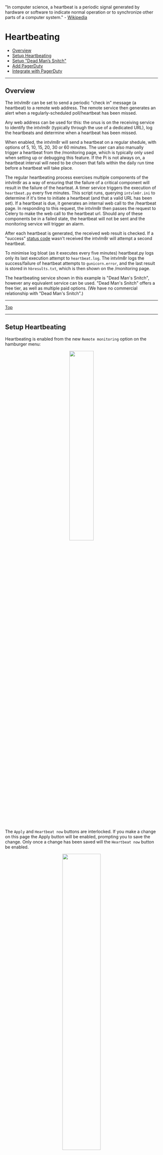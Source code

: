 "In computer science, a heartbeat is a periodic signal generated by hardware or software to indicate normal operation or to synchronize other parts of a computer system." - [Wikipedia](https://en.wikipedia.org/wiki/Heartbeat_(computing))

# Heartbeating

- [Overview](https://github.com/greiginsydney/Intervalometerator/blob/master/docs/setup-heartbeating.md#setup-heartbeating)
- [Setup Heartbeating](https://github.com/greiginsydney/Intervalometerator/blob/master/docs/setup-heartbeating.md#setup-heartbeating)
- [Setup "Dead Man’s Snitch"](https://github.com/greiginsydney/Intervalometerator/blob/master/docs/setup-heartbeating.md#setup-dead-mans-snitch)
- [Add PagerDuty](https://github.com/greiginsydney/Intervalometerator/blob/master/docs/setup-heartbeating.md#add-pagerduty)
- [Integrate with PagerDuty](https://github.com/greiginsydney/Intervalometerator/blob/master/docs/setup-heartbeating.md#integrate-with-pagerduty)

<hr />

## Overview

The intvlm8r can be set to send a periodic "check in" message (a heartbeat) to a remote web address. The remote service then generates an alert when a regularly-scheduled poll/heartbeat has been missed.

Any web address can be used for this: the onus is on the receiving service to identify the intvlm8r (typically through the use of a dedicated URL), log the heartbeats and determine when a heartbeat has been missed.

When enabled, the intvlm8r will send a heartbeat on a regular shedule, with options of 5, 10, 15, 20, 30 or 60 minutes. The user can also manually trigger a heartbeat from the /monitoring page, which is typically only used when setting up or debugging this feature. If the Pi is not always on, a heartbeat interval will need to be chosen that falls within the daily run time before a heartbeat will take place.

The regular heartbeating process exercises multiple components of the intvlm8r as a way of ensuring that the failure of a critical component will result in the failure of the hearteat. A timer service triggers the execution of `heartbeat.py` every five minutes. This script runs, querying `intvlm8r.ini` to determine if it's time to initiate a heartbeat (and that a valid URL has been set). If a heartbeat is due, it generates an internal web call to the /heartbeat page. In responding to this request, the intvlm8r then passes the request to Celery to make the web call to the heartbeat url. Should any of these components be in a failed state, the heartbeat will not be sent and the monitoring service will trigger an alarm.

After each heartbeat is generated, the received web result is checked. If a "success" [status code](https://en.wikipedia.org/wiki/List_of_HTTP_status_codes) wasn't received the intvlm8r will attempt a second heartbeat. 

To minimise log bloat (as it executes every five minutes) heartbeat.py logs only its last execution attempt to `heartbeat.log`. The intvlm8r logs the success/failure of heartbeat attempts to `gunicorn.error`, and the last result is stored in `hbresults.txt`, which is then shown on the /monitoring page.

The heartbeating service shown in this example is "Dead Man's Snitch", however any equivalent service can be used. "Dead Man's Snitch" offers a free tier, as well as multiple paid options. (We have no commercial relationship with "Dead Man's Snitch".)
<br/>
<hr />

[Top](https://github.com/greiginsydney/Intervalometerator/blob/master/docs/setup-heartbeating.md#setup-heartbeating)
<hr/>

## Setup Heartbeating

Heartbeating is enabled from the new `Remote monitoring` option on the hamburger menu:

<p align="center">
<img src="https://user-images.githubusercontent.com/11004787/125580526-8d235030-c38f-4517-9d25-a0037d760b89.png" width="40%">
</p>

The `Apply` and `Heartbeat now` buttons are interlocked. If you make a change on this page the Apply button will be enabled, prompting you to save the change. Only once a change has been saved will the `Heartbeat now` button be enabled.

<p align="center">
<img src="https://user-images.githubusercontent.com/11004787/125580029-c95dea9d-07b1-4d8c-a50f-dd199ffdf504.png" width="50%">
</p>

The heartbeat URL is checked for validity as you type. Invalid URLs will be shown with a red border around the field, and the buttons will be disabled:
<p align="center">
<img src="https://user-images.githubusercontent.com/11004787/125581105-274363a2-889d-4a26-8dc0-16ef9d8657e2.png" width="50%">
</p>

Heartbeating will automatically commence the next time the minute is divisible by the selected frequency value, and always at the top of the hour.

[Top](https://github.com/greiginsydney/Intervalometerator/blob/master/docs/setup-heartbeating.md#setup-heartbeating)
<hr/>

## Setup "Dead Man’s Snitch"

1. Browse to [https://deadmanssnitch.com/](https://deadmanssnitch.com/)
2. Click the "SIGN UP" button in the top right corner & create yourself an account. Once you've done that you'll be automatically taken through the steps to setup your "plan" and create your first Snitch.
3. On the page "Choose a plan for your new Case", scroll to the bottom and click the button to select the "NO FRILLS FREE PLAN", or lash out with one of the paid options.
4. On the page "New Snitch", give it a name and select the Interval. (Note in this example of the free plan, some of the advanced options are greyed out):

<p align="center">
<img src="https://user-images.githubusercontent.com/11004787/125729615-697d65d8-965d-431f-b759-8bae4222d8a0.png" width="80%">
</p>

5. Click SAVE.

6. You're done! It's that simple!!

<p align="center">
<img src="https://user-images.githubusercontent.com/11004787/125729700-48c43ae9-32c9-4f49-86b8-dae9047ed364.png" width="80%">
</p>

7. Copy "Your Unique Snitch URL" and paste it into the URL field on the intvlm8r. Don't worry about losing it, you can always return to Dead Man's Snitch and retrieve it.

8. Before you get distracted, don't forget to respond to the confirmation e-mail in your inbox:

<p align="center">
<img src="https://user-images.githubusercontent.com/11004787/125730218-fad365d5-e5b3-40dc-975a-e97f3bb7a6d8.png" width="80%">
</p>

[Top](https://github.com/greiginsydney/Intervalometerator/blob/master/docs/setup-heartbeating.md#setup-heartbeating)
<hr/>

## Add PagerDuty

Dead Man's Snitch will send you an e-mail if the intvlm8r fails to report in, however if you're not always in front of an e-mail client you might want something more immediate, like an SMS. If you have multiple intvlm8rs and several people on staff, you might be looking for some rostering and escalation, and here's where PagerDuty can come in.

1. Browse to [https://www.pagerduty.com/](https://www.pagerduty.com/)
2. Click the "GET STARTED" button in the top right corner to create yourself an account.
3. Enter your e-mail address and click GET STARTED!
<p align="center">
<img src="https://user-images.githubusercontent.com/11004787/126600261-dba8eea1-2a9e-4bf3-abd4-9a395452bf2f.png" width="40%">
</p>

4. Your subdomain here will become "subdomain.pagerduty.com", so I suggest you use your company name for that. Critical here is the US/EU question. I think it should be renamed, as it seems to be a question focussed on the GDPR requirements of customers in EU countries. If that's not you, PagerDuty recommend you go with the "US" option:
<p align="center">
<img src="https://user-images.githubusercontent.com/11004787/126600550-923d64f0-f7f7-4976-926d-31d45fa2a5f8.png" width="40%">
</p>

5. As the text outlines here, each "service" in PagerDuty will be an intvlm8r:
<p align="center">
<img src="https://user-images.githubusercontent.com/11004787/126600722-4caa4528-7377-499c-8343-50d9f685945c.png" width="60%">
</p>

6. Now, add the Dead Man's Snitch integration. You'll find that by searching on the "All" tab:
<p align="center">
<img src="https://user-images.githubusercontent.com/11004787/126601155-0b7ba93a-222a-4cc5-b299-b9e6d24c91d1.png" width="60%">
</p><p align="center">[NB: I've edited this screen-grab to remove some white-space]</p>

7. By default the "How do you want to be notified" box will only let you enter a +1 country code for phone and SMS notifications, but fear not, for the rest of the world we're just a support ticket away from having access. If you're outside the US/CA, just click "Skip step" and continue.
<p align="center">
<img src="https://user-images.githubusercontent.com/11004787/126602212-48cf0ebf-5d38-46e6-8531-0eeab3bcd5a2.png" width="60%">
</p>

8. You're done - that's the basics covered. There's lots of really helpful information on how to REALLY make PagerDuty work for you, starting with the "Onboarding Guide".
<p align="center">
<img src="https://user-images.githubusercontent.com/11004787/126602569-c1e1da8d-f278-4966-92f6-234f462af3ae.png" width="60%">
</p>

9. Resources:
- [Getting Started checklist](https://pagerduty.influitive.com/forum/t/the-onboarding-checklist/1522)
- [http://www.pagerduty.com/docs/guides/dead-mans-snitch-integration-guide/](http://www.pagerduty.com/docs/guides/dead-mans-snitch-integration-guide/)
- [https://community.pagerduty.com](https://community.pagerduty.com)


[Top](https://github.com/greiginsydney/Intervalometerator/blob/master/docs/setup-heartbeating.md#setup-heartbeating)
<hr/>

## Integrate with PagerDuty

TODO
<p align="center">
<img src="" width="80%">
</p>


[Top](https://github.com/greiginsydney/Intervalometerator/blob/master/docs/setup-heartbeating.md#setup-heartbeating)
<hr/>
